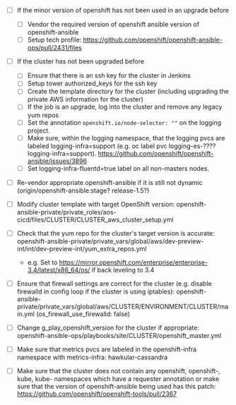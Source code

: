 - [ ] If the minor version of openshift has not been used in an upgrade before
  - [ ] Vendor the required version of openshift ansible version of openshift-ansible
  - [ ] Setup tech profile: https://github.com/openshift/openshift-ansible-ops/pull/2431/files
- [ ] If the cluster has not been upgraded before
  - [ ] Ensure that there is an ssh key for the cluster in Jenkins
  - [ ] Setup tower authorized_keys for the ssh key
  - [ ] Create the template directory for the cluster (including upgrading the private AWS information for the cluster)
  - [ ] If the job is an upgrade, log into the cluster and remove any legacy yum repos
  - [ ] Set the annotation `openshift.io/node-selector: ""` on the logging project. 
  - [ ] Make sure, within the logging namespace, that the logging pvcs are labeled logging-infra=support  (e.g. oc label pvc logging-es-???? logging-infra=support). https://github.com/openshift/openshift-ansible/issues/3896
  - [ ] Set logging-infra-fluentd=true label on all non-masters nodes.
- [ ] Re-vendor appropriate openshift-ansible if it is still not dynamic  (origin/openshift-ansible:stage? release-1.5?)
- [ ] Modify cluster template with target OpenShift version: openshift-ansible-private/private_roles/aos-cicd/files/CLUSTER/CLUSTER_aws_cluster_setup.yml
- [ ] Check that the yum repo for the cluster's target version is accurate: openshift-ansible-private/private_vars/global/aws/dev-preview-int/int/dev-preview-int/yum_extra_repos.yml
  - e.g. Set to https://mirror.openshift.com/enterprise/enterprise-3.4/latest/x86_64/os/ if back leveling to 3.4
- [ ] Ensure that firewall settings are correct for the cluster (e.g. disable firewalld in config loop if the cluster is using iptables): openshift-ansible-private/private_vars/global/aws/CLUSTER/ENVIRONMENT/CLUSTER/main.yml  (os_firewall_use_firewalld: false)
- [ ] Change g_play_openshift_version for the cluster if appropriate: openshift-ansible-ops/playbooks/site/CLUSTER/openshift_master.yml

- [ ] Make sure that metrics pvcs are labeled in the openshift-infra namespace with metrics-infra: hawkular-cassandra 
- [ ] Make sure that the cluster does not contain any openshift, openshift-, kube, kube- namespaces which have a requester annotation or make sure that the version of openshift-ansible being used has this patch: https://github.com/openshift/openshift-tools/pull/2367
